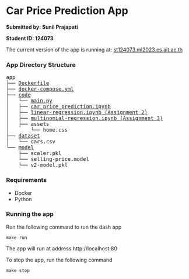 # Car Price Prediction App

**Submitted by: Sunil Prajapati**

**Student ID: 124073**

The current version of the app is running at: [st124073.ml2023.cs.ait.ac.th](https://st124073.ml2023.cs.ait.ac.th)

### App Directory Structure

<pre>
app
├── <a href="https://github.com/scherbatsky-jr/car_price_prediction/blob/0.3/app/Dockerfile">Dockerfile</a>
├── <a href="https://github.com/scherbatsky-jr/car_price_prediction/blob/0.3/app/docker-compose.yml">docker-compose.yml</a>
├── <a href="https://github.com/scherbatsky-jr/car_price_prediction/blob/0.3/app/code">code</a>
│   └── <a href="https://github.com/scherbatsky-jr/car_price_prediction/blob/0.3/app/code/main.py">main.py</a>
│   ├── <a href="https://github.com/scherbatsky-jr/car_price_prediction/blob/0.3/app/code/car_price_prediction.ipynb">car_price_prediction.ipynb</a>
│   ├── <a href="https://github.com/scherbatsky-jr/car_price_prediction/blob/0.3/app/code/linear-regression.ipynb">linear-regression.ipynb (Assignment 2)</a>
│   ├── <a href="https://github.com/scherbatsky-jr/car_price_prediction/blob/0.3/app/code/multinomial-regression.ipynb">multinomial-regression.ipynb (Assignment 3)</a>
│   ├── assets
│       └── home.css
├── <a href="https://github.com/scherbatsky-jr/car_price_prediction/blob/0.3/app/dataset">dataset</a>
│   └── cars.csv
└── <a href="https://github.com/scherbatsky-jr/car_price_prediction/blob/0.3/app/model">model</a>
    ├── scaler.pkl
    └── selling-price.model
    └── v2-model.pkl
</pre>


### Requirements
- Docker
- Python


### Running the app

Run the following command to run the dash app

```make run```

The app will run at address http://localhost:80

To stop the app, run the following command

```make stop```
